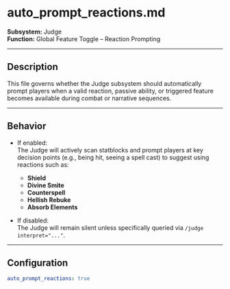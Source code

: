 # auto_prompt_reactions.md
**Subsystem:** Judge  
**Function:** Global Feature Toggle – Reaction Prompting  

---

## Description

This file governs whether the Judge subsystem should automatically prompt players when a valid reaction, passive ability, or triggered feature becomes available during combat or narrative sequences.

---

## Behavior

- If enabled:  
  The Judge will actively scan statblocks and prompt players at key decision points (e.g., being hit, seeing a spell cast) to suggest using reactions such as:
  - **Shield**
  - **Divine Smite**
  - **Counterspell**
  - **Hellish Rebuke**
  - **Absorb Elements**

- If disabled:  
  The Judge will remain silent unless specifically queried via `/judge interpret="..."`.

---

## Configuration

```yaml
auto_prompt_reactions: true

